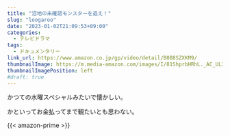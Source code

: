 ```yaml
---
title: "沼地の未確認モンスターを追え！"
slug: "loogaroo"
date: "2023-01-02T21:09:53+09:00"
categories:
  - テレビドラマ
tags:
  - ドキュメンタリー
link_url: https://www.amazon.co.jp/gp/video/detail/B0B8SZXKM9/
thumbnailImage: https://m.media-amazon.com/images/I/81ShprbHRhL._AC_UL320_.jpg
thumbnailImagePosition: left
#draft: true
---
```

かつての水曜スペシャルみたいで懐かしい。
<!--more-->
かといってお金払ってまで観たいとも思わない。

{{< amazon-prime >}}
